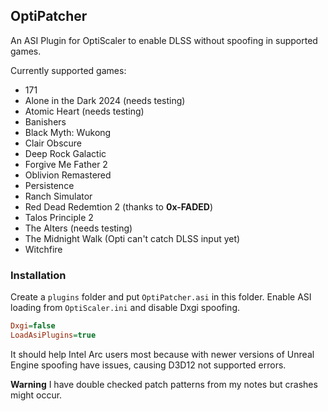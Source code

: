 ## OptiPatcher
An ASI Plugin for OptiScaler to enable DLSS without spoofing in supported games. 

Currently supported games:
* 171
* Alone in the Dark 2024 (needs testing)
* Atomic Heart (needs testing)
* Banishers
* Black Myth: Wukong
* Clair Obscure
* Deep Rock Galactic
* Forgive Me Father 2
* Oblivion Remastered
* Persistence
* Ranch Simulator
* Red Dead Redemtion 2 (thanks to **0x-FADED**)
* Talos Principle 2
* The Alters (needs testing)
* The Midnight Walk (Opti can't catch DLSS input yet)
* Witchfire
  
### Installation
Create a `plugins` folder and put `OptiPatcher.asi` in this folder. 
Enable ASI loading from `OptiScaler.ini` and disable Dxgi spoofing.
```ini
Dxgi=false
LoadAsiPlugins=true
```

It should help Intel Arc users most because with newer versions of Unreal Engine spoofing have issues, causing D3D12 not supported errors.

**Warning** I have double checked patch patterns from my notes but crashes might occur.
